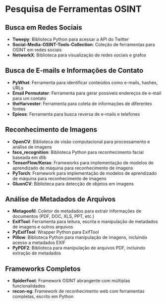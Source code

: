 # Pesquisa de Ferramentas OSINT

## Busca em Redes Sociais
- **Tweepy**: Biblioteca Python para acessar a API do Twitter
- **Social-Media-OSINT-Tools-Collection**: Coleção de ferramentas para OSINT em redes sociais
- **NetworkX**: Biblioteca para visualização de redes sociais e grafos

## Busca de E-mails e Informações de Contato
- **PyWhat**: Ferramenta para identificar conteúdos como e-mails, hashes, URLs
- **Email Permutator**: Ferramenta para gerar possíveis endereços de e-mail para um contato
- **theHarvester**: Ferramenta para coleta de informações de diferentes fontes
- **Epieos**: Ferramenta para busca reversa de e-mails e telefones

## Reconhecimento de Imagens
- **OpenCV**: Biblioteca de visão computacional para processamento e análise de imagens
- **face_recognition**: Biblioteca Python para reconhecimento facial baseada em dlib
- **TensorFlow/Keras**: Frameworks para implementação de modelos de aprendizado de máquina para reconhecimento de imagens
- **PyTorch**: Framework para implementação de modelos de aprendizado de máquina para reconhecimento de imagens
- **GluonCV**: Biblioteca para detecção de objetos em imagens

## Análise de Metadados de Arquivos
- **Metagoofil**: Coletor de metadados para extrair informações de documentos (PDF, DOC, XLS, PPT, etc.)
- **ExifTool**: Ferramenta para leitura, escrita e manipulação de metadados de imagens e outros arquivos
- **PyExifTool**: Wrapper Python para ExifTool
- **Pillow**: Biblioteca Python para manipulação de imagens, incluindo acesso a metadados EXIF
- **PyPDF2**: Biblioteca para manipulação de arquivos PDF, incluindo extração de metadados

## Frameworks Completos
- **SpiderFoot**: Framework OSINT abrangente com múltiplas funcionalidades
- **recon-ng**: Framework de reconhecimento web com ferramentas completas, escrito em Python
